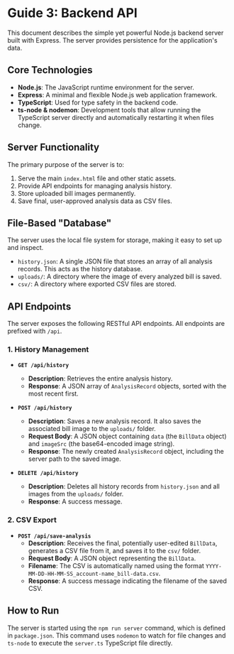 # Guide 3: Backend API

This document describes the simple yet powerful Node.js backend server built with Express. The server provides persistence for the application's data.

## Core Technologies

-   **Node.js**: The JavaScript runtime environment for the server.
-   **Express**: A minimal and flexible Node.js web application framework.
-   **TypeScript**: Used for type safety in the backend code.
-   **ts-node & nodemon**: Development tools that allow running the TypeScript server directly and automatically restarting it when files change.

## Server Functionality

The primary purpose of the server is to:
1.  Serve the main `index.html` file and other static assets.
2.  Provide API endpoints for managing analysis history.
3.  Store uploaded bill images permanently.
4.  Save final, user-approved analysis data as CSV files.

## File-Based "Database"

The server uses the local file system for storage, making it easy to set up and inspect.

-   `history.json`: A single JSON file that stores an array of all analysis records. This acts as the history database.
-   `uploads/`: A directory where the image of every analyzed bill is saved.
-   `csv/`: A directory where exported CSV files are stored.

## API Endpoints

The server exposes the following RESTful API endpoints. All endpoints are prefixed with `/api`.

### 1. History Management

-   **`GET /api/history`**
    -   **Description**: Retrieves the entire analysis history.
    -   **Response**: A JSON array of `AnalysisRecord` objects, sorted with the most recent first.

-   **`POST /api/history`**
    -   **Description**: Saves a new analysis record. It also saves the associated bill image to the `uploads/` folder.
    -   **Request Body**: A JSON object containing `data` (the `BillData` object) and `imageSrc` (the base64-encoded image string).
    -   **Response**: The newly created `AnalysisRecord` object, including the server path to the saved image.

-   **`DELETE /api/history`**
    -   **Description**: Deletes all history records from `history.json` and all images from the `uploads/` folder.
    -   **Response**: A success message.

### 2. CSV Export

-   **`POST /api/save-analysis`**
    -   **Description**: Receives the final, potentially user-edited `BillData`, generates a CSV file from it, and saves it to the `csv/` folder.
    -   **Request Body**: A JSON object representing the `BillData`.
    -   **Filename**: The CSV is automatically named using the format `YYYY-MM-DD-HH-MM-SS_account-name_bill-data.csv`.
    -   **Response**: A success message indicating the filename of the saved CSV.

## How to Run

The server is started using the `npm run server` command, which is defined in `package.json`. This command uses `nodemon` to watch for file changes and `ts-node` to execute the `server.ts` TypeScript file directly.
